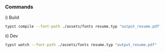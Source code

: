 ### Commands

i) Build

```sh
typst compile --font-path ./assets/fonts resume.typ "output_resume.pdf"
```

ii) Dev

```sh
typst watch --font-path ./assets/fonts resume.typ "output_resume.pdf"
```
